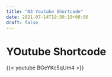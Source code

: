 ```yaml
---
title: "03 Youtube Shortcode"
date: 2021-07-14T19:50:19+08:00
draft: false
---
```



#  YOutube Shortcode



{{< youtube BGeYKc5qUm4 >}}